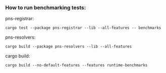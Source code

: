 ### How to run benchmarking tests:

pns-registrar:

```shell
cargo test --package pns-registrar --lib --all-features -- benchmarks
```

pns-resolvers:

```shell 
cargo build --package pns-resolvers --lib --all-features
```

cargo build:

```shell
cargo build --no-default-features --features runtime-benchmarks 
```